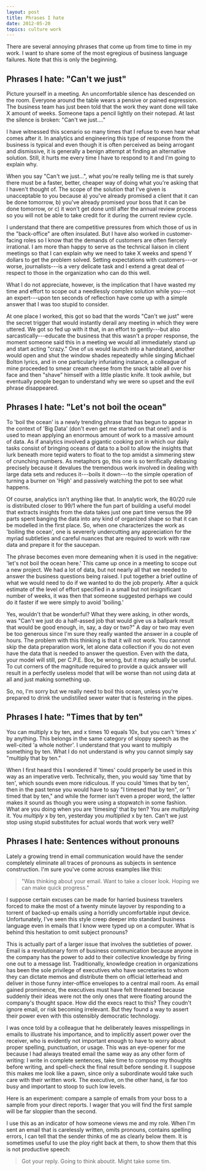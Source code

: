 ```yaml
---
layout: post
title: Phrases I hate
date: 2012-05-20
topics: culture work
---
```

There are several annoying phrases that come up from time to time in my work.  I want to share some of the most egregious of business language failures.  Note that this is only the beginning.

<!--excerpt-->

## Phrases I hate:  "Can't we just"



Picture yourself in a meeting.  An uncomfortable silence has descended on the room.  Everyone around the table wears a pensive or pained expression.  The business team has just been told that the work they want done will take X amount of weeks.  Someone taps a pencil lightly on their notepad.  At last the silence is broken:  "Can't we just...."



I have witnessed this scenario so many times that I refuse to even hear what comes after it.  In analytics and engineering this type of response from the business is typical and even though it is often perceived as being arrogant and dismissive, it is generally a benign attempt at finding an alternative solution.  Still, it hurts me every time I have to respond to it and I'm going to explain why.



When you say "Can't we just...", what you're really telling me is that surely there must be a faster, better, cheaper way of doing what you're asking that I haven't thought of.  The scope of the solution that I've given is unacceptable to you because a) you've already promised a client that it can be done tomorrow, b) you've already promised your boss that it can be done tomorrow, or c) it won't get done until after the annual review process so you will not be able to take credit for it during the current review cycle.



I understand that there are competitive pressures from which those of us in the "back-office" are often insulated.  But I have also worked in customer-facing roles so I know that the demands of customers are often fiercely irrational.  I am more than happy to serve as the technical liaison in client meetings so that I can explain why we need to take X weeks and spend Y dollars to get the problem solved.  Setting expectations with customers---or worse, journalists---is a very delicate task and I extend a great deal of respect to those in the organization who can do this well.



What I do not appreciate, however, is the implication that I have wasted my time and effort to scope out a needlessly complex solution while you---not an expert---upon ten seconds of reflection have come up with a simple answer that I was too stupid to consider.



At one place I worked, this got so bad that the words "Can't we just" were the secret trigger that would instantly derail any meeting in which they were uttered.  We got so fed up with it that, in an effort to gently---but also sarcastically---educate the business that this wasn't a proper response, the moment someone said this in a meeting we would all immediately stand up and start acting "crazy."  One of us would launch into a handstand, another would open and shut the window shades repeatedly while singing Michael Bolton lyrics, and in one particularly infuriating instance, a colleague of mine proceeded to smear cream cheese from the snack table all over his face and then "shave" himself with a little plastic knife.  It took awhile, but eventually people began to understand why we were so upset and the evil phrase disappeared.





## Phrases I hate:  "Let's not boil the ocean"



To 'boil the ocean' is a newly trending phrase that has begun to appear in the context of 'Big Data' (don't even get me started on that one!) and is used to mean applying an enormous amount of work to a massive amount of data.  As if analytics involved a gigantic cooking pot in which our daily tasks consist of bringing oceans of data to a boil to allow the insights that lurk beneath more tepid waters to float to the top amidst a simmering stew of crunching numbers.  As metaphors go, this one is so terrifically debasing precisely because it devalues the tremendous work involved in dealing with large data sets and reduces it---boils it down---to the simple operation of turning a burner on 'High' and passively watching the pot to see what happens.



Of course, analytics isn't anything like that.  In analytic work, the 80/20 rule is distributed closer to 99/1 where the fun part of building a useful model that extracts insights from the data takes just one part time versus the 99 parts spent banging the data into any kind of organized shape so that it can be modelled in the first place.  So, when one characterizes the work as 'boiling the ocean', one is severerly undercutting any appreciation for the myriad subtleties and careful nuances that are required to work with raw data and prepare it for the saucepan.



The phrase becomes even more demeaning when it is used in the negative: 'let's not boil the ocean here.'  This came up once in a meeting to scope out a new project.  We had a lot of data, but not nearly all that we needed to answer the business questions being raised.  I put together a brief outline of what we would need to do if we wanted to do the job properly.  After a quick estimate of the level of effort specified in a small but not insignificant number of weeks, it was then that someone suggested perhaps we could do it faster if we were simply to avoid 'boiling.'



Yes, wouldn't that be wonderful?  What they were asking, in other words, was "Can't we just do a half-assed job that would give us a ballpark result that would be good enough, in, say, a day or two?"  A day or two may even be too generous since I'm sure they really wanted the answer in a couple of hours.  The problem with this thinking is that it will not work.  You cannnot skip the data preparation work, let alone data collection if you do not even have the data that is needed to answer the question.  Even with the data, your model will still, per C.P.E. Box, be wrong, but it may actually be useful.  To cut corners of the magnitude required to provide a quick answer will result in a perfectly useless model that will be worse than not using data at all and just making something up.



So, no, I'm sorry but we really need to boil this ocean, unless you're prepared to drink the undistilled sewer water that is festering in the pipes.





## Phrases I hate:  "Times that by ten"



You can multiply x by ten, and x times 10 equals 10x, but you can't 'times x' by anything.  This belongs in the same category of sloppy speech as the well-cited 'a whole nother'.  I understand that you want to multiply something by ten.  What I do not understand is why you cannot simply say "multiply that by ten."



When I first heard this I wondered if 'times' could properly be used in this way as an imperative verb.  Technically, then, you would say 'time that by ten', which sounds even more ridiculous.  If you could 'times that by ten', then in the past tense you would have to say "I timesed that by ten", or "I timed that by ten," and while the former isn't even a proper word, the latter makes it sound as though you were using a stopwatch in some fashion.  What are you doing when you are 'timesing' that by ten?  You are _multiplying_ it.  You _multiply_ x by ten, yesterday you _multiplied_ x by ten.  Can't we just stop using stupid substitutes for actual words that work very well?





## Phrases I hate:  Sentences without pronouns



Lately a growing trend in email communication would have the sender completely eliminate all traces of pronouns as subjects in sentence construction.  I'm sure you've come across examples like this:



> "Was thinking about your email.  Want to take a closer look.  Hoping we can make quick progress."



I suppose certain excuses can be made for harried business travelers forced to make the most of a twenty minute layover by responding to a torrent of backed-up emails using a horridly uncomfortable input device.  Unfortunately, I've seen this style creep deeper into standard business language even in emails that I know were typed up on a computer.  What is behind this hesitation to omit subject pronouns?



This is actually part of a larger issue that involves the subtleties of power.  Email is a revolutionary form of business communication because anyone in the company has the power to add to their collective knowledge by firing one out to a message list.  Traditionally, knowledge creation in organizations has been the sole privilege of executives who have secretaries to whom they can dictate memos and distribute them on official letterhead and deliver in those funny inter-office envelopes to a central mail room.  As email gained prominence, the executives must have felt threatened because suddenly their ideas were not the only ones that were floating around the company's thought space.  How did the execs react to this?  They coudn't ignore email, or risk becoming irrelevant.  But they found a way to assert their power even with this ostensibly democratic technology.



I was once told by a colleague that he deliberately leaves misspellings in emails to illustrate his importance, and to implicitly assert power over the receiver, who is evidently not important enough to have to worry about proper spelling, punctuation, or usage.  This was an eye-opener for me because I had always treated email the same way as any other form of writing:  I write in complete sentences, take time to compose my thoughts before writing, and spell-check the final result before sending it.  I suppose this makes me look like a pawn, since only a subordinate would take such care with their written work.  The executive, on the other hand, is far too busy and important to stoop to such low levels.



Here is an experiment:  compare a sample of emails from your boss to a sample from your direct reports.  I wager that you will find the first sample will be far sloppier than the second.



I use this as an indicator of how someone views me and my role.  When I'm sent an email that is carelessly written, omits pronouns, contains spelling errors, I can tell that the sender thinks of me as clearly below them.  It is sometimes useful to use the ploy right back at them, to show them that this is not productive speech:



> Got your reply.  Going to think aboutit.  Might take some tim.

